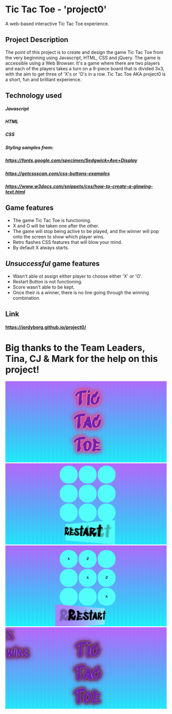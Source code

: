 # Tic Tac Toe - 'project0'

A web-based interactive Tic Tac Toe experience.

## Project Description

The point of this project is to create and design the game Tic Tac Toe from the very beginning using Javascript, HTML, CSS and jQuery. 
The game is accessible using a Web Browser.
It's a game where there are two players and each of the players takes a turn on a 9-piece board that is divided 3x3, with the aim to get three of 'X's or 'O's in a row. Tic Tac Toe AKA project0 is a short, fun and brilliant experience.

## Technology used

##### Javascript
##### HTML
##### CSS
##### Styling samples from:
##### https://fonts.google.com/specimen/Sedgwick+Ave+Display
##### https://getcssscan.com/css-buttons-examples
##### https://www.w3docs.com/snippets/css/how-to-create-a-glowing-text.html

## Game features

- The game Tic Tac Toe is functioning.
- X and O will be taken one after the other. 
- The game will stop being active to be played, and the winner will pop onto the screen to show which player wins.
- Retro flashes CSS features that will blow your mind. 
- By default X always starts.

## ___Unsuccessful___ game features

- Wasn't able ot assign either player to choose either 'X' or 'O'.
- Restart Button is not functioning. 
- Score wasn't able to be kept.
- Once their is a winner, there is no line going through the winning combination.

## Link

#### https://jordyborg.github.io/project0/

# Big thanks to the Team Leaders, Tina, CJ & Mark for the help on this project! 

![1](images/1.png) 
![2](images/2.png) 
![3](images/3.png) 
![4](images/4.png)